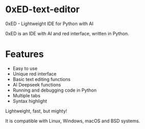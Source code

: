 # 0xED-text-editor
0xED - Lightweight IDE for Python with AI

0xED is an IDE with AI and red interface, written in Python.

# Features  
- Easy to use
- Unique red interface  
- Basic text editing functions
- AI Deepseek functions
- Running and debugging code in Python
- Multiple tabs
- Syntax highlight

Lightweight, fast, but mighty! 

It is compatible with Linux, Windows, macOS and BSD systems.
